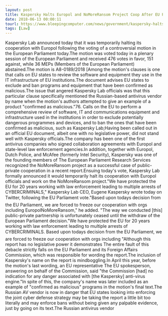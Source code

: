 ```yaml
---
layout: post
title: Kaspersky Halts Europol and NoMoreRansom Project Coop After EU Parliament Vote
date: 2018-06-13 00:00:11
tourl: https://www.bleepingcomputer.com/news/government/kaspersky-halts-europol-and-nomoreransom-project-coop-after-eu-parliament-vote/
tags: [Law]
---
```

Kaspersky Lab announced today that it was temporarily halting its cooperation with Europol following the voting of a controversial motion in the European Parliament today.The motion was voted today in a plenary session of the European Parliament and received 476 votes in favor, 151 against, while 36 MEPs (Members of the European Parliament) abstained.The motion is A8-0189/2018 [Among the motion's clauses is one that calls on EU states to review the software and equipment they use in the IT infrastructure of EU institutions.The document advises EU states to exclude and ban programs and equipment that have been confirmed as malicious.The issue that angered Kaspersky Lab officials was that this particular clause specifically mentioned the Russian-based antivirus vendor by name when the motion's authors attempted to give an example of a product "confirmed as malicious."76. Calls on the EU to perform a comprehensive review of software, IT and communications equipment and infrastructure used in the institutions in order to exclude potentially dangerous programmes and devices, and to ban the ones that have been confirmed as malicious, such as Kaspersky Lab;Having been called out in an official EU document, albeit one with no legislative power, did not stand well with Kaspersky officials.The company has been one of the first antivirus companies who signed collaboration agreements with Europol and state-level law enforcement agencies.In addition, together with Europol, Dutch Police, and McAfee (formerly Intel Security), Kaspersky was one of the founding members of The European Parliament Research Services recognized the NoMoreRansom project as a successful case of public-private cooperation in a recent report.Ensuing today's vote, Kaspersky Lab formally announced it would temporarily halt its cooperation with Europol officials and work on the NoMoreRansom project."We have protected the EU for 20 years working with law enforcement leading to multiple arrests of CYBERCRIMINALS," Kaspersky Lab CEO, Eugene Kaspersky wrote today on Twitter, following the EU Parliament vote."Based upon todays decision from the EU Parliament, we are forced to freeze our cooperation with orgs including EuropolNoMoreRansom," he added. "The way we conducted [this] public-private partnership is unfortunately ceased until the withdraw of the European Parliament decision."We have protected the EU for 20 years working with law enforcement leading to multiple arrests of CYBERCRIMINALS. Based upon todays decision from the EU Parliament, we are forced to freeze our cooperation with orgs including "Although this report has no legislative power it demonstrates The entire fault of this debacle strictly falls on the EU Parliament and its Foreign Affairs Commission, which was responsible for wording the report.The inclusion of Kaspersky's name on the report is mindboggling.In April this year, before the motion's last wording, an EU representative The EU spokesperson, answering on behalf of the Commission, said "the Commission [had] no indication for any danger associated with [the Kaspersky] anti-virus engine."In spite of this, the company's name was later included as an example of "confirmed as malicious" programs in the motion's final text.The Russian AV vendor is now in danger that EU states looking into enforcing the joint cyber defense strategy may be taking the report a little bit too literally and may enforce bans without being given any palpable evidence, just by going on its text.The Russian antivirus vendor 